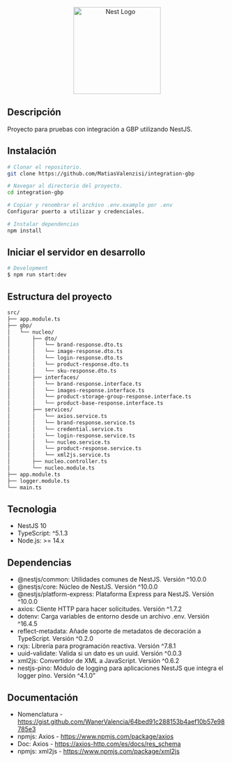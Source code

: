<p align="center">
  <a href="http://nestjs.com/" target="blank"><img src="https://nestjs.com/img/logo-small.svg" width="200" alt="Nest Logo" /></a>
</p>

[circleci-image]: https://img.shields.io/circleci/build/github/nestjs/nest/master?token=abc123def456
[circleci-url]: https://circleci.com/gh/nestjs/nest

<p align="center"></p>

## Descripción

Proyecto para pruebas con integración a GBP utilizando NestJS.

## Instalación

```bash
# Clonar el repositorio.
git clone https://github.com/MatiasValenzisi/integration-gbp

# Navegar al directorio del proyecto.
cd integration-gbp

# Copiar y renombrar el archivo .env.example por .env
Configurar puerto a utilizar y credenciales.

# Instalar dependencias
npm install
```

## Iniciar el servidor en desarrollo

```bash
# Development
$ npm run start:dev
```

## Estructura del proyecto

```sh
src/
├── app.module.ts          
├── gbp/
│   └── nucleo/
│       ├── dto/
│       │   └── brand-response.dto.ts
│       │   └── image-response.dto.ts
│       │   └── login-response.dto.ts
│       │   └── product-response.dto.ts
│       │   └── sku-response.dto.ts
│       ├── interfaces/
│       │   └── brand-response.interface.ts
│       │   └── images-response.interface.ts
│       │   └── product-storage-group-response.interface.ts
│       │   └── product-base-response.interface.ts
│       ├── services/
│       │   └── axios.service.ts
│       │   └── brand-response.service.ts
│       │   └── credential.service.ts
│       │   └── login-response.service.ts
│       │   └── nucleo.service.ts
│       │   └── product-response.service.ts
│       │   └── xml2js.service.ts
│       ├── nucleo.controller.ts
│       └── nucleo.module.ts
├── app.module.ts
├── logger.module.ts
└── main.ts
```

## Tecnologia

- NestJS 10
- TypeScript: ^5.1.3
- Node.js: >= 14.x

## Dependencias

- @nestjs/common: Utilidades comunes de NestJS. Versión ^10.0.0
- @nestjs/core: Núcleo de NestJS. Versión ^10.0.0
- @nestjs/platform-express: Plataforma Express para NestJS. Versión ^10.0.0
- axios: Cliente HTTP para hacer solicitudes. Versión ^1.7.2
- dotenv: Carga variables de entorno desde un archivo .env. Versión ^16.4.5
- reflect-metadata: Añade soporte de metadatos de decoración a TypeScript. Versión ^0.2.0
- rxjs: Librería para programación reactiva. Versión ^7.8.1
- uuid-validate: Valida si un dato es un uuid. Versión ^0.0.3
- xml2js: Convertidor de XML a JavaScript. Versión ^0.6.2
- nestjs-pino: Módulo de logging para aplicaciones NestJS que integra el logger pino. Versión ^4.1.0"

## Documentación

- Nomenclatura - https://gist.github.com/WanerValencia/64bed91c288153b4aef10b57e98785e3
- npmjs: Axios - https://www.npmjs.com/package/axios
- Doc: Axios - https://axios-http.com/es/docs/res_schema
- npmjs: xml2js - https://www.npmjs.com/package/xml2js



